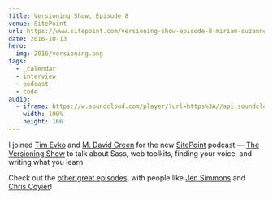 ```yaml
---
title: Versioning Show, Episode 8
venue: SitePoint
url: https://www.sitepoint.com/versioning-show-episode-8-miriam-suzanne/
date: 2016-10-13
hero:
  img: 2016/versioning.png
tags:
  - _calendar
  - interview
  - podcast
  - code
audio:
  - iframe: https://w.soundcloud.com/player/?url=https%3A//api.soundcloud.com/tracks/282805438&amp;color=ff5500
    width: 100%
    height: 166
---
```


I joined [Tim Evko][tim] and [M. David Green][david]
for the new [SitePoint][sitepoint] podcast —
[The Versioning Show][show]
to talk about Sass,
web toolkits,
finding your voice,
and writing what you learn.

[tim]: https://www.sitepoint.com/author/tevko/
[david]: https://www.sitepoint.com/author/mdavidgreen/
[sitepoint]: https://www.sitepoint.com/
[show]: https://www.sitepoint.com/versioning-show-episode-8-miriam-suzanne/

Check out the [other great episodes][ep],
with people like [Jen Simmons][jen] and [Chris Coyier][chris]!

[ep]: https://www.sitepoint.com/tag/versioning-show-episodes/
[jen]: https://www.sitepoint.com/versioning-show-episode-6-with-jen-simmons/
[chris]: https://www.sitepoint.com/versioning-show-episode-4-with-chris-coyier/

